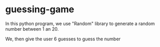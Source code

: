 # guessing-game
In this python program, we use "Random" library to generate a random number between 1 an 20. 

We, then give the user 6 guesses to guess the number
